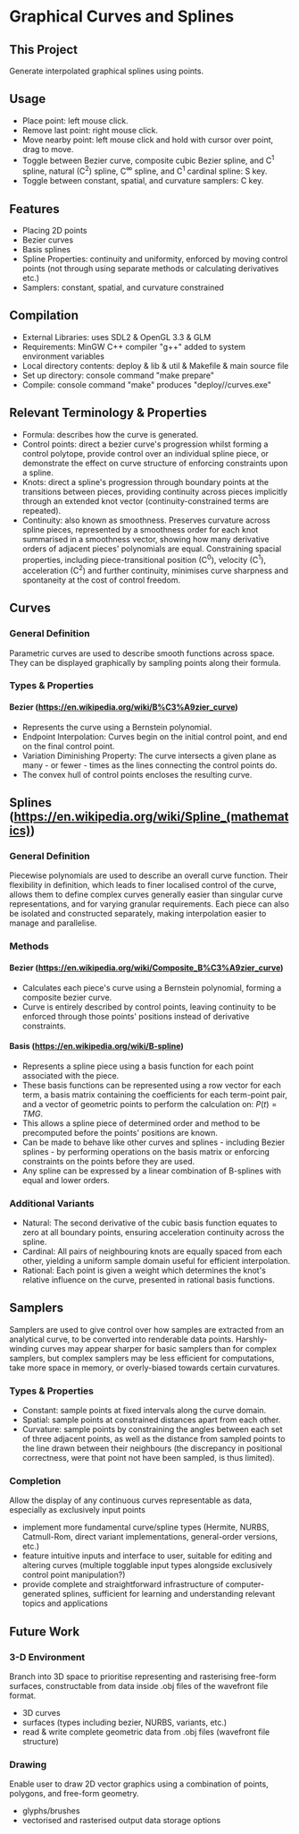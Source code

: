 # Graphical Curves and Splines

## This Project
Generate interpolated graphical splines using points.

## Usage
- Place point: left mouse click.
- Remove last point: right mouse click.
- Move nearby point: left mouse click and hold with cursor over point, drag to move.
- Toggle between Bezier curve, composite cubic Bezier spline, and C<sup>1</sup> spline, natural (C<sup>2</sup>) spline, C<sup>∞</sup> spline, and C<sup>1</sup> cardinal spline: S key.
- Toggle between constant, spatial, and curvature samplers: C key.

## Features
- Placing 2D points
- Bezier curves
- Basis splines
- Spline Properties: continuity and uniformity, enforced by moving control points (not through using separate methods or calculating derivatives etc.)
- Samplers: constant, spatial, and curvature constrained

## Compilation
- External Libraries: uses SDL2 & OpenGL 3.3 & GLM
- Requirements: MinGW C++ compiler "g++" added to system environment variables
- Local directory contents: deploy & lib & util & Makefile & main source file
- Set up directory: console command "make prepare"
- Compile: console command "make" produces "deploy//curves.exe"

## Relevant Terminology & Properties
- Formula: describes how the curve is generated.
- Control points: direct a bezier curve's progression whilst forming a control polytope, provide control over an individual spline piece, or demonstrate the effect on curve structure of enforcing constraints upon a spline.
- Knots: direct a spline's progression through boundary points at the transitions between pieces, providing continuity across pieces implicitly through an extended knot vector (continuity-constrained terms are repeated).
- Continuity: also known as smoothness. Preserves curvature across spline pieces, represented by a smoothness order for each knot summarised in a smoothness vector, showing how many derivative orders of adjacent pieces' polynomials are equal. Constraining spacial properties, including piece-transitional position (C<sup>0</sup>), velocity (C<sup>1</sup>), acceleration (C<sup>2</sup>) and further continuity, minimises curve sharpness and spontaneity at the cost of control freedom.

## Curves

### General Definition
Parametric curves are used to describe smooth functions across space. They can be displayed graphically by sampling points along their formula.

### Types & Properties

#### Bezier (https://en.wikipedia.org/wiki/B%C3%A9zier_curve)
- Represents the curve using a Bernstein polynomial.
- Endpoint Interpolation: Curves begin on the initial control point, and end on the final control point.
- Variation Diminishing Property: The curve intersects a given plane as many - or fewer - times as the lines connecting the control points do.
- The convex hull of control points encloses the resulting curve.

## Splines (https://en.wikipedia.org/wiki/Spline_(mathematics))

### General Definition
Piecewise polynomials are used to describe an overall curve function. Their flexibility in definition, which leads to finer localised control of the curve, allows them to define complex curves generally easier than singular curve representations, and for varying granular requirements. Each piece can also be isolated and constructed separately, making interpolation easier to manage and parallelise.

### Methods

#### Bezier (https://en.wikipedia.org/wiki/Composite_B%C3%A9zier_curve)
- Calculates each piece's curve using a Bernstein polynomial, forming a composite bezier curve.
- Curve is entirely described by control points, leaving continuity to be enforced through those points' positions instead of derivative constraints.

#### Basis (https://en.wikipedia.org/wiki/B-spline)
- Represents a spline piece using a basis function for each point associated with the piece.
- These basis functions can be represented using a row vector for each term, a basis matrix containing the coefficients for each term-point pair, and a vector of geometric points to perform the calculation on: $P(t) = TMG$.
- This allows a spline piece of determined order and method to be precomputed before the points' positions are known.
- Can be made to behave like other curves and splines - including Bezier splines - by performing operations on the basis matrix or enforcing constraints on the points before they are used.
- Any spline can be expressed by a linear combination of B-splines with equal and lower orders.

### Additional Variants
- Natural: The second derivative of the cubic basis function equates to zero at all boundary points, ensuring acceleration continuity across the spline.
- Cardinal: All pairs of neighbouring knots are equally spaced from each other, yielding a uniform sample domain useful for efficient interpolation.
- Rational: Each point is given a weight which determines the knot's relative influence on the curve, presented in rational basis functions.

## Samplers
Samplers are used to give control over how samples are extracted from an analytical curve, to be converted into renderable data points. Harshly-winding curves may appear sharper for basic samplers than for complex samplers, but complex samplers may be less efficient for computations, take more space in memory, or overly-biased towards certain curvatures.

### Types & Properties
- Constant: sample points at fixed intervals along the curve domain.
- Spatial: sample points at constrained distances apart from each other.
- Curvature: sample points by constraining the angles between each set of three adjacent points, as well as the distance from sampled points to the line drawn between their neighbours (the discrepancy in positional correctness, were that point not have been sampled, is thus limited).

### Completion
Allow the display of any continuous curves representable as data, especially as exclusively input points
- implement more fundamental curve/spline types (Hermite, NURBS, Catmull-Rom, direct variant implementations, general-order versions, etc.)
- feature intuitive inputs and interface to user, suitable for editing and altering curves (multiple togglable input types alongside exclusively control point manipulation?)
- provide complete and straightforward infrastructure of computer-generated splines, sufficient for learning and understanding relevant topics and applications

## Future Work

### 3-D Environment
Branch into 3D space to prioritise representing and rasterising free-form surfaces, constructable from data inside .obj files of the wavefront file format.
- 3D curves
- surfaces (types including bezier, NURBS, variants, etc.)
- read & write complete geometric data from .obj files (wavefront file structure)

### Drawing
Enable user to draw 2D vector graphics using a combination of points, polygons, and free-form geometry.
- glyphs/brushes
- vectorised and rasterised output data storage options